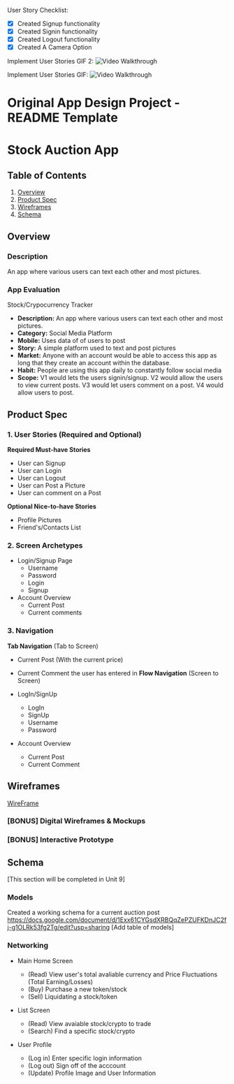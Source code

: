 User Story Checklist:

- [x] Created Signup functionality
- [x] Created Signin functionality
- [x] Created Logout functionality
- [x] Created A Camera Option

Implement User Stories GIF 2:
<img src='https://media.giphy.com/media/EhRDKhQUhJyCw9uFet/giphy.gif' title='Video Walkthrough' width='' alt='Video Walkthrough' />

Implement User Stories GIF:
<img src='https://media.giphy.com/media/1eHNl6wWIZI0KTIGkU/giphy.gif' title='Video Walkthrough' width='' alt='Video Walkthrough' />



Original App Design Project - README Template
===

# Stock Auction App

## Table of Contents
1. [Overview](#Overview)
1. [Product Spec](#Product-Spec)
1. [Wireframes](#Wireframes)
2. [Schema](#Schema)

## Overview
### Description
An app where various users can text each other and most pictures.

### App Evaluation
Stock/Crypocurrency Tracker
- **Description:** An app where various users can text each other and most pictures.
- **Category:** Social Media Platform
- **Mobile:** Uses data of of users to post
- **Story:** A simple platform used to text and post pictures
- **Market:** Anyone with an account would be able to access this app as long that they create an account within the database.
- **Habit:** People are using this app daily to constantly follow social media
- **Scope:** V1 would lets the users signin/signup. V2 would allow the users to view current posts. V3 would let users comment on a post. V4 would allow users to post.

## Product Spec

### 1. User Stories (Required and Optional)

**Required Must-have Stories**

* User can Signup
* User can Login
* User can Logout
* User can Post a Picture
* User can comment on a Post

**Optional Nice-to-have Stories**

* Profile Pictures
* Friend's/Contacts List

### 2. Screen Archetypes

* Login/Signup Page
   * Username
   * Password
   * Login
   * Signup
* Account Overview
   * Current Post
   * Current comments

### 3. Navigation

**Tab Navigation** (Tab to Screen)

* Current Post (With the current price)
*  Current Comment the user has entered in
**Flow Navigation** (Screen to Screen)

* LogIn/SignUp
   * LogIn
   * SignUp
   * Username
   * Password
* Account Overview
   * Current Post
   * Current Comment

## Wireframes
[WireFrame](https://user-images.githubusercontent.com/75055276/162356465-23e227fa-2ede-40c9-a7c5-8f89b6584802.jpg)


### [BONUS] Digital Wireframes & Mockups

### [BONUS] Interactive Prototype

## Schema 
[This section will be completed in Unit 9]
### Models
Created a working schema for a current auction post
https://docs.google.com/document/d/1Exx61CYGsdXRBQqZePZUFKDnJC2fj-g1OLRk53fg2Tg/edit?usp=sharing 
[Add table of models]
### Networking
- Main Home Screen
    - (Read) View user's total avaliable currency and Price Fluctuations (Total Earning/Losses)
    - (Buy) Purchase a new token/stock
    - (Sell) Liquidating a stock/token
    
- List Screen
    - (Read) View avaiable stock/crypto to trade
    - (Search) Find a specific stock/crypto
    
- User Profile
    - (Log in) Enter specific login information
    - (Log out) Sign off of the acccount 
    - (Update) Profile Image and User Information
